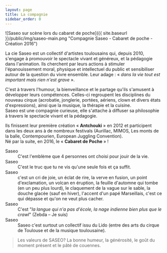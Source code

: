 ```yaml
---
layout: page
title: La compagnie
sidebar_order: 0
---
```


![Saseo sur scène lors du cabaret de poche]({{ site.baseurl }}/public/img/saseo-main.png "Compagnie Saseo - Cabaret de poche - Création 2016")

<p class="message">
  La cie Saseo est un collectif d'artistes toulousains qui, depuis 2010, s'engage à promouvoir le spectacle vivant et généreux, et la pédagogie dans l'animation. Ils cherchent par leurs actions à stimuler l'épanouissement moral, physique et intellectuel du public et sensibiliser autour de la question du vivre ensemble. Leur adage : « <em>dans la vie tout est important mais rien n'est grave</em> ».
</p>

C'est à travers l'humour, la bienveillance et le partage qu'ils s'amusent à développer leurs compétences. Celles-ci regroupent les disciplines du nouveau cirque (acrobatie, jonglerie, portées, aériens, clown et divers états d'expressions), ainsi que la musique, la thérapie et la cuisine.  
Saseo est une compagnie curieuse, elle s'attache à diffuser sa philosophie à travers le spectacle vivant et la pédagogie.

Ils finissent leur première création « **Antchouki** » en 2012 et participent dans les deux ans à de nombreux festivals (Aurillac, MIMOS, Les monts de la balle, Contempourien, European Juggling Convention).  
Né par la suite, en 2016, le « **Cabaret de Poche** » !

<dl>
  <dt>Saseo</dt>
  <dd>C'est l'emblème que 4 personnes ont choisi pour jouir de la vie.</dd>
  <dt>Saseo</dt>
  <dd>C'est le truc que tu ne vis qu'une seule fois et ça suffit.</dd>
  <dt>Saseo</dt>
  <dd>c'est un cri de joie, un éclat de rire, la verve en fusion, un point d'exclamation, un volcan en éruption, la feuille d'automne qui tombe (en un peu plus lourd), le claquement de la vague sur le sable, la douche glacée (sauf en hiver), l'accent d'un papé Marseillais, c'est ce qui dépasse et qu'on ne veut plus cacher.</dd>
  <dt>Saseo</dt>
  <dd>C'est "<em>la langue qui n'a pas d'école, la nage indienne bien plus que le crawl</em>" (Zebda – Je suis)</dd>
  <dt>Saseo</dt>
  <dd>Saseo c'est surtout un collectif issu du Lido (entre des arts du cirque de Toulouse et de la musique toulousaine).</dd>
</dl>

<blockquote>
  Les valeurs de SASEO? La bonne humeur, la générosité, le goût du moment présent et le pâté de couennes.
</blockquote>